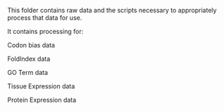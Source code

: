 This folder contains raw data and the scripts necessary to appropriately process that data for use.

It contains processing for:

Codon bias data

FoldIndex data

GO Term data

Tissue Expression data

Protein Expression data
